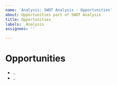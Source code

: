 ```yaml
---
name: 'Analysis: SWOT Analysis - Opportunities'
about: Opportunities part of SWOT Analysis
title: Opportunities
labels: _Analysis
assignees: ''

---
```


# Opportunities

- ..
- ..
